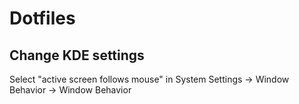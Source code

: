 # Dotfiles

## Change KDE settings

Select "active screen follows mouse" in System Settings -> Window Behavior -> Window Behavior